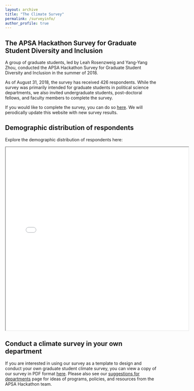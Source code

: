 ```yaml
---
layout: archive
title: "The Climate Survey"
permalink: /surveyinfo/
author_profile: true
---
```


## The APSA Hackathon Survey for Graduate Student Diversity and Inclusion

A group of graduate students, led by Leah Rosenzweig and Yang-Yang Zhou, conducted the APSA Hackathon Survey for Graduate Student Diversity and Inclusion in the summer of 2018. 

As of August 31, 2018, the survey has received 426 respondents. While the survey was primarily intended for graduate students in political science departments, we also invited undergraduate students, post-doctoral fellows, and faculty members to complete the survey.

If you would like to complete the survey, you can do so [here](https://mit.co1.qualtrics.com/jfe/form/SV_0fepfJ9cDikYlmJ). We will perodically update this website with new survey results.

## Demographic distribution of respondents

Explore the demographic distribution of respondents here:

<iframe src="//s.crunch.io/widget/index.html#/ds/89f5fe4845e3895bfa86d3459d4c7bf8/row/00001b?viz=groupedBarPlot&cp=percent&dp=0&grp=stack" width="600" height="600"></iframe>

## Conduct a climate survey in your own department

If you are interested in using our survey as a template to design and conduct your own graduate student climate survey, you can view a copy of our survey in PDF format [here](https://github.com/APSAGradHack/dataresources/blob/master/APSA%20Hackathon%20Qualtrics%20Survey%20Script.pdf). Please also see our [suggestions for departments](../suggestionsfordepartments) page for ideas of programs, policies, and resources from the APSA Hackathon team.